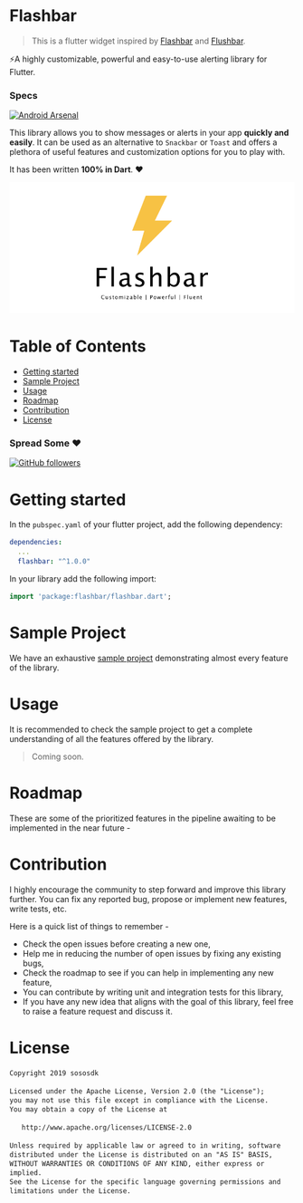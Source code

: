 # Flashbar

> This is a flutter widget inspired by [Flashbar](https://github.com/aritraroy/Flashbar) and [Flushbar](https://github.com/AndreHaueisen/flushbar).

⚡️A highly customizable, powerful and easy-to-use alerting library for
Flutter.

### Specs
[![Android Arsenal](https://img.shields.io/pub/v/flashbar.svg?style=flat)](https://pub.dev/packages/flashbar)


This library allows you to show messages or alerts in your app **quickly and easily**. It can be used as an alternative to `Snackbar` or `Toast` and offers a plethora of useful features and customization options for you to play with.

It has been written **100% in Dart**. ❤️

![](./doc/images/banner.png)

# Table of Contents
* [Getting started](#getting-started)
* [Sample Project](#sample-project)
* [Usage](#usage)
* [Roadmap](#roadmap)
* [Contribution](#contribution)
* [License](#license)

### Spread Some :heart:
[![GitHub followers](https://img.shields.io/github/followers/sososdk.svg?style=social&label=Follow)](https://github.com/sososdk)

# Getting started

In the `pubspec.yaml` of your flutter project, add the following dependency:

```yaml
dependencies:
  ...
  flashbar: "^1.0.0"
```

In your library add the following import:

```dart
import 'package:flashbar/flashbar.dart';
```

# Sample Project
We have an exhaustive [sample project](./example) demonstrating almost every feature of the library.

# Usage
It is recommended to check the sample project to get a complete understanding of all the features offered by the library.

> Coming soon.

# Roadmap
These are some of the prioritized features in the pipeline awaiting to be implemented in the near future - 


# Contribution

I highly encourage the community to step forward and improve this library further. You can fix any reported bug, propose or implement new features, write tests, etc.

Here is a quick list of things to remember -
* Check the open issues before creating a new one,
* Help me in reducing the number of open issues by fixing any existing bugs,
* Check the roadmap to see if you can help in implementing any new feature,
* You can contribute by writing unit and integration tests for this library,
* If you have any new idea that aligns with the goal of this library,
  feel free to raise a feature request and discuss it.

# License

```
Copyright 2019 sososdk

Licensed under the Apache License, Version 2.0 (the "License");
you may not use this file except in compliance with the License.
You may obtain a copy of the License at

   http://www.apache.org/licenses/LICENSE-2.0

Unless required by applicable law or agreed to in writing, software
distributed under the License is distributed on an "AS IS" BASIS,
WITHOUT WARRANTIES OR CONDITIONS OF ANY KIND, either express or implied.
See the License for the specific language governing permissions and
limitations under the License.